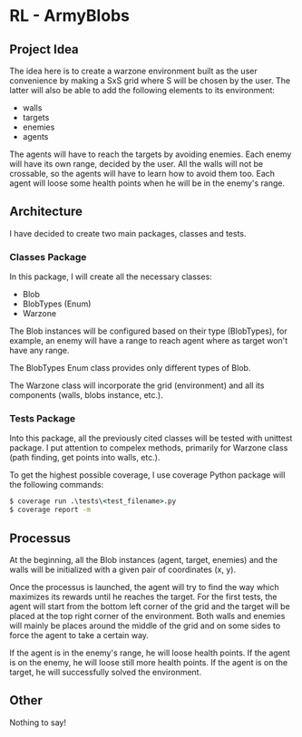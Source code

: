 # RL - ArmyBlobs

## Project Idea
The idea here is to create a warzone environment built as the user convenience by making a SxS grid where S will be chosen by the user. The latter will also be able to add the following elements to its environment:
- walls
- targets
- enemies
- agents

The agents will have to reach the targets by avoiding enemies. Each enemy will have its own range, decided by the user. All the walls will not be crossable, so the agents will have to learn how to avoid them too. Each agent will loose some health points when he will be in the enemy's range.

## Architecture
I have decided to create two main packages, classes and tests.

### Classes Package
In this package, I will create all the necessary classes:
- Blob
- BlobTypes (Enum)
- Warzone

The Blob instances will be configured based on their type (BlobTypes), for example, an enemy will have a range to reach agent where as target won't have any range.

The BlobTypes Enum class provides only different types of Blob.

The Warzone class will incorporate the grid (environment) and all its components (walls, blobs instance, etc.).

### Tests Package

Into this package, all the previously cited classes will be tested with unittest package. I put attention to compelex methods, primarily for Warzone class (path finding, get points into walls, etc.).

To get the highest possible coverage, I use coverage Python package will the following commands:

```cmd
$ coverage run .\tests\<test_filename>.py
$ coverage report -m
```

## Processus
At the beginning, all the Blob instances (agent, target, enemies) and the walls will be initialized with a given pair of coordinates (x, y).

Once the processus is launched, the agent will try to find the way which maximizes its rewards until he reaches the target. For the first tests, the agent will start from the bottom left corner of the grid and the target will be placed at the top right corner of the environment. Both walls and enemies will mainly be places around the middle of the grid and on some sides to force the agent to take a certain way.

If the agent is in the enemy's range, he will loose health points.
If the agent is on the enemy, he will loose still more health points.
If the agent is on the target, he will successfully solved the environment.

## Other
Nothing to say!